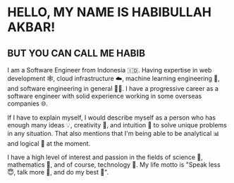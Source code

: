 # HELLO, MY NAME IS HABIBULLAH AKBAR!
## BUT YOU CAN CALL ME HABIB

I am a Software Engineer from Indonesia 🇮🇩. Having expertise in web development 🕸️, cloud infrastructure ☁️, machine learning engineering 🤖, and software engineering in general 👨‍💻️. I have a progressive career as a software engineer with solid experience working in some overseas companies 🌐️.

If I have to explain myself, I would describe myself as a person who has enough many ideas 💡, creativity 👾, and intuition 💭 to solve unique problems in any situation. That also mentions that I'm being able to be analytical 📊 and logical 🤔 at the moment.

I have a high level of interest and passion in the fields of science 🚀, mathematics 🧮, and of course, technology 🤖. My life motto is "Speak less 😇, talk more 🫶, and do my best 🙌".
